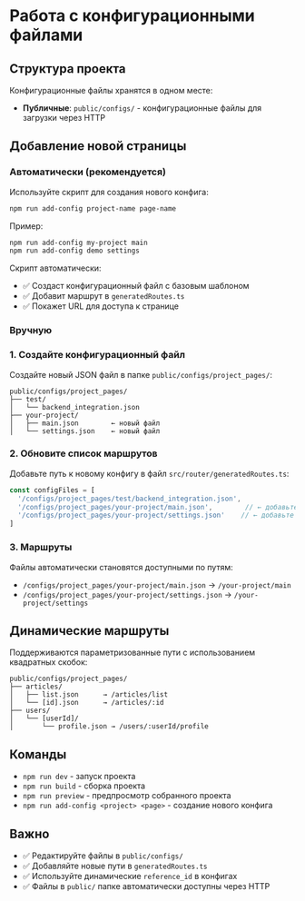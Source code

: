 # Работа с конфигурационными файлами

## Структура проекта

Конфигурационные файлы хранятся в одном месте:
- **Публичные**: `public/configs/` - конфигурационные файлы для загрузки через HTTP

## Добавление новой страницы

### Автоматически (рекомендуется)

Используйте скрипт для создания нового конфига:

```bash
npm run add-config project-name page-name
```

Пример:
```bash
npm run add-config my-project main
npm run add-config demo settings
```

Скрипт автоматически:
- ✅ Создаст конфигурационный файл с базовым шаблоном
- ✅ Добавит маршрут в `generatedRoutes.ts` 
- ✅ Покажет URL для доступа к странице

### Вручную

### 1. Создайте конфигурационный файл

Создайте новый JSON файл в папке `public/configs/project_pages/`:

```
public/configs/project_pages/
├── test/
│   └── backend_integration.json
├── your-project/
│   ├── main.json        ← новый файл
│   └── settings.json    ← новый файл
```

### 2. Обновите список маршрутов

Добавьте путь к новому конфигу в файл `src/router/generatedRoutes.ts`:

```typescript
const configFiles = [
  '/configs/project_pages/test/backend_integration.json',
  '/configs/project_pages/your-project/main.json',        // ← добавьте новый
  '/configs/project_pages/your-project/settings.json'    // ← добавьте новый
]
```

### 3. Маршруты

Файлы автоматически становятся доступными по путям:
- `/configs/project_pages/your-project/main.json` → `/your-project/main`
- `/configs/project_pages/your-project/settings.json` → `/your-project/settings`

## Динамические маршруты

Поддерживаются параметризованные пути с использованием квадратных скобок:

```
public/configs/project_pages/
├── articles/
│   ├── list.json      → /articles/list
│   └── [id].json      → /articles/:id
├── users/
│   └── [userId]/
│       └── profile.json → /users/:userId/profile
```

## Команды

- `npm run dev` - запуск проекта
- `npm run build` - сборка проекта
- `npm run preview` - предпросмотр собранного проекта
- `npm run add-config <project> <page>` - создание нового конфига

## Важно

- ✅ Редактируйте файлы в `public/configs/`
- ✅ Добавляйте новые пути в `generatedRoutes.ts`
- ✅ Используйте динамические `reference_id` в конфигах
- ✅ Файлы в `public/` папке автоматически доступны через HTTP 